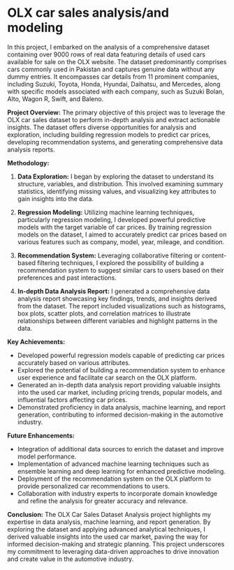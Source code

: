 # OLX car sales analysis/and modeling
In this project, I embarked on the analysis of a comprehensive dataset containing over 9000 rows of real data featuring details of used cars available for sale on the OLX website. The dataset predominantly comprises cars commonly used in Pakistan and captures genuine data without any dummy entries. It encompasses car details from 11 prominent companies, including Suzuki, Toyota, Honda, Hyundai, Daihatsu, and Mercedes, along with specific models associated with each company, such as Suzuki Bolan, Alto, Wagon R, Swift, and Baleno.

**Project Overview:**
The primary objective of this project was to leverage the OLX car sales dataset to perform in-depth analysis and extract actionable insights. The dataset offers diverse opportunities for analysis and exploration, including building regression models to predict car prices, developing recommendation systems, and generating comprehensive data analysis reports.

**Methodology:**
1. **Data Exploration:** I began by exploring the dataset to understand its structure, variables, and distribution. This involved examining summary statistics, identifying missing values, and visualizing key attributes to gain insights into the data.

2. **Regression Modeling:** Utilizing machine learning techniques, particularly regression modeling, I developed powerful predictive models with the target variable of car prices. By training regression models on the dataset, I aimed to accurately predict car prices based on various features such as company, model, year, mileage, and condition.

3. **Recommendation System:** Leveraging collaborative filtering or content-based filtering techniques, I explored the possibility of building a recommendation system to suggest similar cars to users based on their preferences and past interactions.

4. **In-depth Data Analysis Report:** I generated a comprehensive data analysis report showcasing key findings, trends, and insights derived from the dataset. The report included visualizations such as histograms, box plots, scatter plots, and correlation matrices to illustrate relationships between different variables and highlight patterns in the data.

**Key Achievements:**
- Developed powerful regression models capable of predicting car prices accurately based on various attributes.
- Explored the potential of building a recommendation system to enhance user experience and facilitate car search on the OLX platform.
- Generated an in-depth data analysis report providing valuable insights into the used car market, including pricing trends, popular models, and influential factors affecting car prices.
- Demonstrated proficiency in data analysis, machine learning, and report generation, contributing to informed decision-making in the automotive industry.

**Future Enhancements:**
- Integration of additional data sources to enrich the dataset and improve model performance.
- Implementation of advanced machine learning techniques such as ensemble learning and deep learning for enhanced predictive modeling.
- Deployment of the recommendation system on the OLX platform to provide personalized car recommendations to users.
- Collaboration with industry experts to incorporate domain knowledge and refine the analysis for greater accuracy and relevance.

**Conclusion:**
The OLX Car Sales Dataset Analysis project highlights my expertise in data analysis, machine learning, and report generation. By exploring the dataset and applying advanced analytical techniques, I derived valuable insights into the used car market, paving the way for informed decision-making and strategic planning. This project underscores my commitment to leveraging data-driven approaches to drive innovation and create value in the automotive industry.
